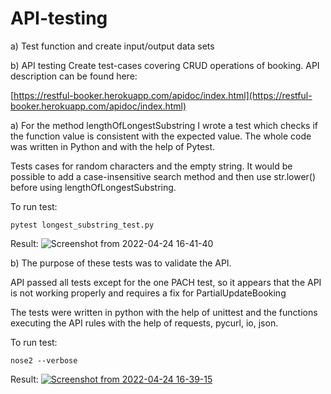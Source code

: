 # API-testing

a) Test function and create input/output data sets

b) API testing
Create test-cases covering CRUD operations of booking. API description can be
found here:

[https://restful-booker.herokuapp.com/apidoc/index.html](https://restful-booker.herokuapp.com/apidoc/index.html)


a) For the method lengthOfLongestSubstring I wrote a test which checks if the function value is consistent with the expected value.
The whole code was written in Python and with the help of Pytest.

Tests cases for random characters and the empty string.
It would be possible to add a case-insensitive search method and then use str.lower() before using lengthOfLongestSubstring.

To run test:
```
pytest longest_substring_test.py
```

Result:
![Screenshot from 2022-04-24 16-41-40](https://user-images.githubusercontent.com/81774440/164981914-b096ca5d-32d5-4203-a248-f5e5063f7288.png)


b) The purpose of these tests was to validate the API.

API passed all tests except for the one PACH test, so it appears that the API is not working properly and requires a fix for PartialUpdateBooking

The tests were written in python with the help of unittest and the functions executing the API rules with the help of requests, pycurl, io, json.

To run test:
```
nose2 --verbose
```

Result:
[
![Screenshot from 2022-04-24 16-39-15](https://user-images.githubusercontent.com/81774440/164981852-ab993c04-5fd6-46a9-9ca7-5cfdaf95c0f3.png)
](url)
